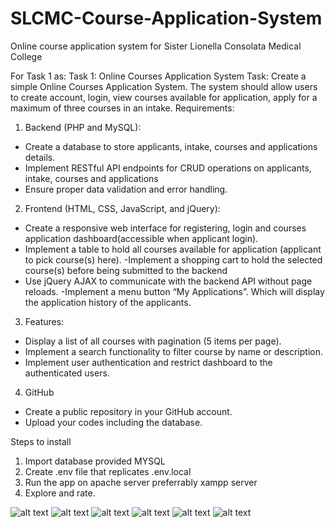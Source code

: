 # SLCMC-Course-Application-System
Online course application system for Sister Lionella Consolata Medical College

For Task 1 as:
Task 1: Online Courses Application System
Task: Create a simple Online Courses Application System. The system should allow users to create
account, login, view courses available for application, apply for a maximum of three courses in an intake.
Requirements:
1. Backend (PHP and MySQL):
- Create a database to store applicants, intake, courses and applications details.
- Implement RESTful API endpoints for CRUD operations on applicants, intake, courses and
applications
- Ensure proper data validation and error handling.
2. Frontend (HTML, CSS, JavaScript, and jQuery):
- Create a responsive web interface for registering, login and courses application dashboard(accessible
when applicant login).
- Implement a table to hold all courses available for application (applicant to pick course(s) here).
-Implement a shopping cart to hold the selected course(s) before being submitted to the backend
- Use jQuery AJAX to communicate with the backend API without page reloads.
-Implement a menu button “My Applications”. Which will display the application history of the applicants.
3. Features:
- Display a list of all courses with pagination (5 items per page).
- Implement a search functionality to filter course by name or description.
- Implement user authentication and restrict dashboard to the authenticated users.
4. GitHub
- Create a public repository in your GitHub account.
- Upload your codes including the database.

Steps to install

1. Import database provided MYSQL
2. Create .env file that replicates .env.local
3. Run the app on apache server preferrably xampp server
5. Explore and rate.

![alt text](Screenshot_20241020-231501.png)
![alt text](Screenshot_20241020-231514.png)
![alt text](Screenshot_20241020-231525.png)
![alt text](Screenshot_20241020-231601.png)
![alt text](Screenshot_20241020-231622.png)
![alt text](Screenshot_20241020-231716.png)